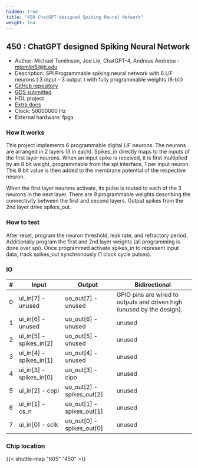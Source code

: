 ```yaml
---
hidden: true
title: "450 ChatGPT designed Spiking Neural Network"
weight: 164
---
```


## 450 : ChatGPT designed Spiking Neural Network

* Author: Michael Tomlinson, Joe Lie, ChatGPT-4, Andreas Andreou - mtomlin5@jh.edu
* Description: SPI Programmable spiking neural network with 6 LIF neurons ( 3 input - 3 output ) with fully programmable weights (8-bit)
* [GitHub repository](https://github.com/AndreouLab/tinytapeout_05_chatgpt_snn)
* [GDS submitted](https://github.com/AndreouLab/tinytapeout_05_chatgpt_snn/actions/runs/6750464443)
* HDL project
* [Extra docs]()
* Clock: 50000000 Hz
* External hardware: fpga



### How it works

This project implements 6 programmable digital LIF neurons. The neurons are arranged in 2 layers (3 in each). Spikes_in directly maps to the inputs of the first layer neurons. When an input spike is received, it is first multiplied by an 8 bit weight, programmable from the spi interface, 1 per input neuron. This 8 bit value is then added to the membrane potential of the respective neuron.

When the first layer neurons activate, its pulse is routed to each of the 3 neurons in the next layer. There are 9 programmable weights describing the connectivity between the first and second layers. Output spikes from the 2nd layer drive spikes_out.


### How to test

After reset, program the neuron threshold, leak rate, and refractory period. Additionally program the first and 2nd layer weights (all programming is done over spi). Once programmed activate spikes_in to represent input data, track spikes_out synchronously (1 clock cycle pulses).


### IO

| # | Input        | Output       | Bidirectional      |
|---|--------------|--------------| -------------------|
| 0 | ui_in[7] - unused  | uo_out[7] - unused | GPIO pins are wired to outputs and driven high (unused by the design). |
| 1 | ui_in[6] - unused  | uo_out[6] - unused | unused |
| 2 | ui_in[5] - spikes_in[2]  | uo_out[5] - unused | unused |
| 3 | ui_in[4] - spikes_in[1]  | uo_out[4] - unused | unused |
| 4 | ui_in[3] - spikes_in[0]  | uo_out[3] - cipo | unused |
| 5 | ui_in[2] - copi  | uo_out[2] - spikes_out[2] | unused |
| 6 | ui_in[1] - cs_n  | uo_out[1] - spikes_out[1] | unused |
| 7 | ui_in[0] - sclk  | uo_out[0] - spikes_out[0] | unused |

### Chip location

{{< shuttle-map "tt05" "450" >}}
